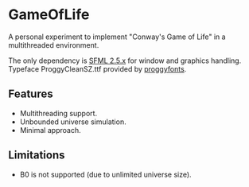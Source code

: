 # GameOfLife

A personal experiment to implement "Conway's Game of Life" in a multithreaded environment.

The only dependency is [SFML 2.5.x](https://www.sfml-dev.org/) for window and graphics handling.
Typeface ProggyCleanSZ.ttf provided by [proggyfonts](https://proggyfonts.net/).

## Features

 - Multithreading support.
 - Unbounded universe simulation.
 - Minimal approach.

## Limitations

- B0 is not supported (due to unlimited universe size).